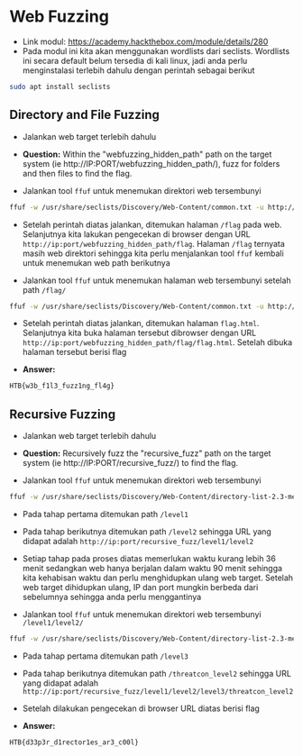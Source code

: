 # Web Fuzzing
- Link modul: https://academy.hackthebox.com/module/details/280
- Pada modul ini kita akan menggunakan wordlists dari seclists. Wordlists ini secara default belum tersedia di kali linux, jadi anda perlu menginstalasi terlebih dahulu dengan perintah sebagai berikut
```sh
sudo apt install seclists
```

## Directory and File Fuzzing
- Jalankan web target terlebih dahulu
- **Question:** Within the "webfuzzing_hidden_path" path on the target system (ie http://IP:PORT/webfuzzing_hidden_path/), fuzz for folders and then files to find the flag.

- Jalankan tool `ffuf` untuk menemukan direktori web tersembunyi
```sh
ffuf -w /usr/share/seclists/Discovery/Web-Content/common.txt -u http://ip:port/webfuzzing_hidden_path/FUZZ -c -ic
```

- Setelah perintah diatas jalankan, ditemukan halaman `/flag` pada web. Selanjutnya kita lakukan pengecekan di browser dengan URL `http://ip:port/webfuzzing_hidden_path/flag`. Halaman `/flag` ternyata masih web direktori sehingga kita perlu menjalankan tool `ffuf` kembali untuk menemukan web path berikutnya



- Jalankan tool `ffuf` untuk menemukan halaman web tersembunyi setelah path `/flag/`
```sh
ffuf -w /usr/share/seclists/Discovery/Web-Content/common.txt -u http://ip:port/webfuzzing_hidden_path/flag/FUZZ -c -ic -e .html,.php,.txt
```

- Setelah perintah diatas jalankan, ditemukan halaman `flag.html`. Selanjutnya kita buka halaman tersebut dibrowser dengan URL `http://ip:port/webfuzzing_hidden_path/flag/flag.html`. Setelah dibuka halaman tersebut berisi flag

- **Answer:**
```sh
HTB{w3b_f1l3_fuzz1ng_fl4g}
```

## Recursive Fuzzing
- Jalankan web target terlebih dahulu
- **Question:** Recursively fuzz the "recursive_fuzz" path on the target system (ie http://IP:PORT/recursive_fuzz/) to find the flag.

- Jalankan tool `ffuf` untuk menemukan direktori web tersembunyi
```sh
ffuf -w /usr/share/seclists/Discovery/Web-Content/directory-list-2.3-medium.txt -u http://ip:port/recursive_fuzz/FUZZ -c -ic -e .html -recursion -recursion-depth 2 -fc 403
```

- Pada tahap pertama ditemukan path `/level1`

- Pada tahap berikutnya ditemukan path `/level2` sehingga URL yang didapat adalah `http://ip:port/recursive_fuzz/level1/level2`


- Setiap tahap pada proses diatas memerlukan waktu kurang lebih 36 menit sedangkan web hanya berjalan dalam waktu 90 menit sehingga kita kehabisan waktu dan perlu menghidupkan ulang web target. Setelah web target dihidupkan ulang, IP dan port mungkin berbeda dari sebelumnya sehingga anda perlu menggantinya

- Jalankan tool `ffuf` untuk menemukan direktori web tersembunyi `/level1/level2/`
```sh
ffuf -w /usr/share/seclists/Discovery/Web-Content/directory-list-2.3-medium.txt -u http://ip:port/recursive_fuzz/level1/level2/FUZZ -c -ic -e .html -fc 403 -recursion -recursion-depth 2
```

- Pada tahap pertama ditemukan path `/level3`


- Pada tahap berikutnya ditemukan path `/threatcon_level2` sehingga URL yang didapat adalah `http://ip:port/recursive_fuzz/level1/level2/level3/threatcon_level2`

- Setelah dilakukan pengecekan di browser URL diatas berisi flag

- **Answer:**
```sh
HTB{d33p3r_d1rector1es_ar3_c00l}
```